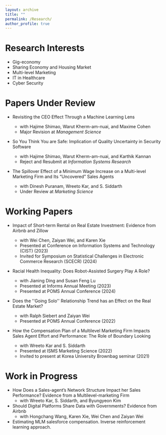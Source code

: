 ```yaml
---
layout: archive
title: ""
permalink: /Research/
author_profile: true
---
```




Research Interests 
======
* Gig-economy
* Sharing Economy and Housing Market
* Multi-level Marketing
* IT in Healthcare
* Cyber Security

Papers Under Review
======
* Revisiting the CEO Effect Through a Machine Learning Lens
  * with Hajime Shimao, Warut Kherm-am-nuai, and Maxime Cohen
  * Major Revision at _Management Science_
 
* So You Think You are Safe: Implication of Quality Uncertainty in Security Software
  * with Hajime Shimao, Warut Kherm-am-nuai, and Karthik Kannan
  * Reject and Resubmit at _Information Systems Research_
   
* The Spillover Effect of a Minimum Wage Increase on a Multi-level Marketing Firm and Its “Uncovered” Sales Agents 
  * with Dinesh Puranam, Wreeto Kar, and S. Siddarth
  * Under Review at _Marketing Science_
   

Working Papers
======
* Impact of Short-term Rental on Real Estate Investment: Evidence from Airbnb and Zillow
  * with Wei Chen, Zaiyan Wei, and Karen Xie
  * Presented at Conference on Information Systems and Technology (CIST) (2023)
  * Invited for Symposium on Statistical Challenges in Electronic Commerce Research (SCECR) (2024)

* Racial Health Inequality: Does Robot-Assisted Surgery Play A Role?
  * with Jianing Ding and Susan Feng Lu 
  * Presented at Informs Annual Meeting (2023)
  * Presented at POMS Annual Conference (2024)

* Does the ''Going Solo'' Relationship Trend has an Effect on the Real Estate Market?
  * with Ralph Siebert and Zaiyan Wei
  * Presented at POMS Annual Conference (2022)
    
* How the Compensation Plan of a Multilevel Marketing Firm Impacts Sales Agent Effort and Performance: The Role of Boundary Looking  
  * with Wreeto Kar and S. Siddarth
  * Presented at ISMS Marketing Science (2022)
  * Invited to present at Korea University Brownbag seminar (2021)

Work in Progress
====== 
* How Does a Sales-agent’s Network Structure Impact her Sales Performance? Evidence from a Multilevel-marketing Firm  
  * with Wreeto Kar, S. Siddarth, and Byungyeon Kim
* Should Digital Platforms Share Data with Governments? Evidence from Airbnb
  * with Hongchang Wang, Karen Xie, Wei Chen and Zaiyan Wei 
* Estimating MLM salesforce compensation. Inverse reinforcement learning approach.   
